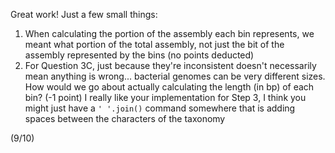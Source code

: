 Great work! Just a few small things:

1. When calculating the portion of the assembly each bin represents, we meant what portion of the total assembly, not just the bit of the assembly represented by the bins (no points deducted)
2. For Question 3C, just because they're inconsistent doesn't necessarily mean anything is wrong... bacterial genomes can be very different sizes. How would we go about actually calculating the length (in bp) of each bin? (-1 point)
I really like your implementation for Step 3, I think you might just have a `' '.join()` command somewhere that is adding spaces between the characters of the taxonomy

(9/10)
